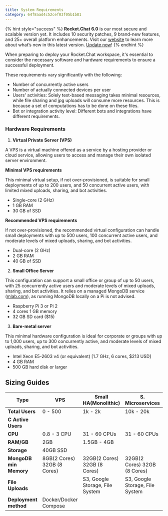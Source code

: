 ```yaml
---
title: System Requirements
category: 64f8aad4c52cef03f05b1b81
---
```



{% hint style="success" %}
**Rocket.Chat 6.0** is our most secure and scalable version yet. It includes 10 security patches, 9 brand-new features, and 25+ overall platform enhancements. Visit our [website](https://www.rocket.chat/six) to learn more about what’s new in this latest version. [Update now](https://docs.rocket.chat/deploy/updating-rocket.chat)!
{% endhint %}

When preparing to deploy your Rocket.Chat workspace, it's essential to consider the necessary software and hardware requirements to ensure a successful deployment.

These requirements vary significantly with the following:

* Number of concurrently active users
* Number of actually connected devices per user
* Users' activities: Solely text-based messaging takes minimal resources, while file sharing and jpg uploads will consume more resources. This is because a set of computations has to be done on these files.
* Bot or integration activity level: Different bots and integrations have different requirements.

### Hardware Requirements

1. **Virtual Private Server (VPS)**

A VPS is a virtual machine offered as a service by a hosting provider or cloud service, allowing users to access and manage their own isolated server environment.

**Minimal VPS requirements**

This minimal virtual setup, if not over-provisioned, is suitable for small deployments of up to 200 users, and 50 concurrent active users, with limited mixed uploads, sharing, and bot activities.

* Single-core (2 GHz)
* 1 GB RAM
* 30 GB of SSD

**Recommended VPS requirements**

If not over-provisioned, the recommended virtual configuration can handle small deployments with up to 500 users, 100 concurrent active users, and moderate levels of mixed uploads, sharing, and bot activities.

* Dual-core (2 GHz)
* 2 GB RAM
* 40 GB of SSD

2. **Small Office Server**

This configuration can support a small office or group of up to 50 users, with 25 concurrently active users and moderate levels of mixed uploads, sharing, and bot activities. It relies on a managed MongoDB service ([mlab.com](https://www.mongodb.com/cloud/atlas/migrate/mlab)), as running MongoDB locally on a Pi is not advised.

* Raspberry Pi 3 or Pi 2
* 4 cores 1 GB memory
* 32 GB SD card ($15)

3. **Bare-metal server**

This minimal hardware configuration is ideal for corporate or groups with up to 1,000 users, up to 300 concurrently active, and moderate levels of mixed uploads, sharing, and bot activities.

* Intel Xeon E5-2603 v4 (or equivalent) \[1.7 GHz, 6 cores, $213 USD]
* 4 GB RAM
* 500 GB hard disk or larger

## Sizing Guides

| Type                   | VPS                         | Small HA(Monolithic)            | S. Microservices                | L Microservices                 |
| ---------------------- | --------------------------- | ------------------------------- | ------------------------------- | ------------------------------- |
| **Total Users**        | 0 - 500                     | 1k - 2k                         | 10k - 20k                       | 40k - 80k                       |
| **C Active Users**     |                             |                                 |                                 |                                 |
| **CPU**                | 0.8 - 3 CPU                 | 31 - 60 CPUs                    | 31 - 60 CPUs                    | 117 - 233                       |
| **RAM/GB**             | 2GB                         | 1.5GB - 4GB                     |                                 |                                 |
| **Storage**            | 40GB SSD                    |                                 |                                 | 3508 - 6999                     |
| **MongoDB min Memory** | 8GB(2 Cores) 32GB (8 Cores) | 32GB(2 Cores) 32GB (8 Cores)    | 32GB(2 Cores) 32GB (8 Cores)    | 32GB(2 Cores) 32GB (8 Cores)    |
| **File Uploads**       |                             | S3, Google Storage, File System | S3, Google Storage, File System | S3, Google Storage, File System |
| **Deployment method**  | Docker/Docker Compose       |                                 |                                 |                                 |
